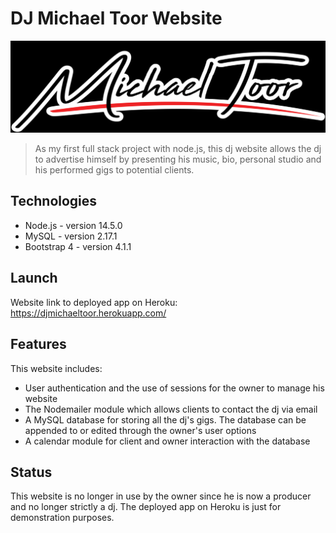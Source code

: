 # DJ Michael Toor Website

![alt text](
https://raw.githubusercontent.com/AlexMGalvez/DJMichaelToor/master/public/images/MichaelToorLogo.png)

> As my first full stack project with node.js, this dj website allows the dj to advertise himself by presenting his music, bio, personal studio and his performed gigs to potential clients.

## Technologies
* Node.js - version 14.5.0
* MySQL - version 2.17.1
* Bootstrap 4 - version 4.1.1

## Launch
Website link to deployed app on Heroku: https://djmichaeltoor.herokuapp.com/

## Features
This website includes:
* User authentication and the use of sessions for the owner to manage his website
* The Nodemailer module which allows clients to contact the dj via email 
* A MySQL database for storing all the dj's gigs. The database can be appended to or edited through the owner's user options
* A calendar module for client and owner interaction with the database

## Status
This website is no longer in use by the owner since he is now a producer and no longer strictly a dj. The deployed app on Heroku is just for demonstration purposes. 
